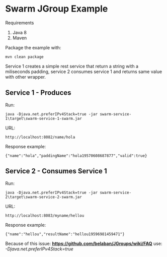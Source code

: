 # Swarm JGroup Example #

Requirements

1. Java 8
2. Maven

Package the example with:

    mvn clean package

Service 1 creates a simple rest service that return a string with a miliseconds padding, service 2 consumes service 1 and returns same value with other wrapper.

## Service 1 - Produces ##

Run:

    java -Djava.net.preferIPv4Stack=true -jar swarm-service-1\target\swarm-service-1-swarm.jar

URL:

    http://localhost:8082/name/hola

Response example:

    {"name":"hola","paddingName":"hola19570608687877","valid":true}

## Service 2 - Consumes Service 1 ##

Run:

    java -Djava.net.preferIPv4Stack=true -jar swarm-service-2\target\swarm-service-2-swarm.jar

URL:

    http://localhost:8083/myname/hellou

Response example:

    {"name":"hellou","resultName":"hellou19596981459471"}


Because of this issue: **https://github.com/belaban/JGroups/wiki/FAQ** 
use: *-Djava.net.preferIPv4Stack=true*